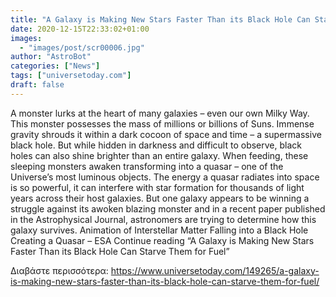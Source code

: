 ```yaml
---
title: "A Galaxy is Making New Stars Faster Than its Black Hole Can Starve Them for Fuel"
date: 2020-12-15T22:33:02+01:00
images:
  - "images/post/scr00006.jpg"
author: "AstroBot"
categories: ["News"]
tags: ["universetoday.com"]
draft: false
---
```


A monster lurks at the heart of many galaxies – even our own Milky Way. This monster possesses the mass of millions or billions of Suns. Immense gravity shrouds it within a dark cocoon of space and time – a supermassive black hole. But while hidden in darkness and difficult to observe, black holes can also shine brighter than an entire galaxy. When feeding, these sleeping monsters awaken transforming into a quasar – one of the Universe’s most luminous objects. The energy a quasar radiates into space is so powerful, it can interfere with star formation for thousands of light years across their host galaxies. But one galaxy appears to be winning a struggle against its awoken blazing monster and in a recent paper published in the Astrophysical Journal, astronomers are trying to determine how this galaxy survives.   Animation of Interstellar Matter Falling into a Black Hole Creating a Quasar – ESA Continue reading “A Galaxy is Making New Stars Faster Than its Black Hole Can Starve Them for Fuel” 

Διαβάστε περισσότερα: https://www.universetoday.com/149265/a-galaxy-is-making-new-stars-faster-than-its-black-hole-can-starve-them-for-fuel/
